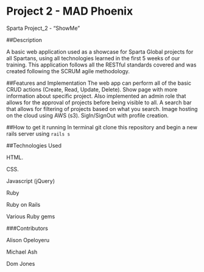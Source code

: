 # Project 2 - MAD Phoenix
Sparta Project_2 - “ShowMe” 

##Description 

A basic web application used as a showcase for Sparta Global projects for all Spartans, using all technologies learned in the first 5 weeks of our training. This application follows all the RESTful standards covered and was created following the SCRUM agile methodology. 

##Features and Implementation 
The web app can perform all of the basic CRUD actions (Create, Read, Update, Delete). 
Show page with more information about specific project.
Also implemented an admin role that allows for the approval of projects before being visible to all. 
A search bar that allows for filtering of projects based on what you search. 
Image hosting on the cloud using AWS (s3).
SigIn/SignOut with profile creation.


##How to get it running 
In terminal git clone this repository and begin a new rails server using ```rails s``` 


##Technologies Used

HTML. 
 
CSS. 

Javascript (jQuery) 

Ruby   

Ruby on Rails 

Various Ruby gems

###Contributors 

Alison Opeloyeru 

Michael Ash 
 
Dom Jones     